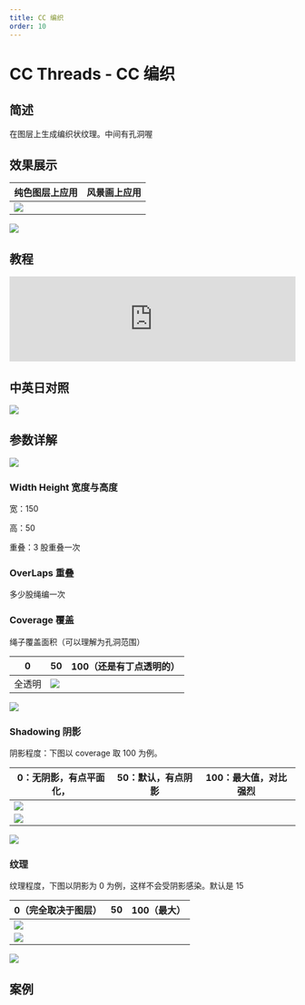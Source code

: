 ```yaml
---
title: CC 编织
order: 10
---
```


# CC Threads - CC 编织

## 简述

在图层上生成编织状纹理。中间有孔洞喔

## 效果展示

| 纯色图层上应用                                  | 风景画上应用 |
| ----------------------------------------------- | ------------ |
| ![](https://cdn.yuelili.com/20211230122928.png) |

![](https://cdn.yuelili.com/20211230123013.png)

## 教程

<iframe src="https://player.bilibili.com/player.html?bvid=BV1e34y1X7Vj&page=127&high_quality=1" width="100%" allowfullscreen="allowfullscreen" frameborder="0"></iframe>

## 中英日对照

![](https://mir.yuelili.com/user/AE/effects/AE-Effects-Generate-CC_Threads.png)

## 参数详解

![](https://cdn.yuelili.com/20211230133556.png)

### Width Height 宽度与高度

宽：150

高：50

重叠：3 股重叠一次

### OverLaps 重叠

多少股绳编一次

### Coverage 覆盖

绳子覆盖面积（可以理解为孔洞范围）

| 0      | 50                                              | 100（还是有丁点透明的） |
| ------ | ----------------------------------------------- | ----------------------- |
| 全透明 | ![](https://cdn.yuelili.com/20211230133819.png) |

![](https://cdn.yuelili.com/20211230133927.png)

### Shadowing 阴影

阴影程度：下图以 coverage 取 100 为例。

| 0：无阴影，有点平面化，                         | 50：默认，有点阴影 | 100：最大值，对比强烈 |
| ----------------------------------------------- | ------------------ | --------------------- |
| ![](https://cdn.yuelili.com/20211230134057.png) |
| ![](https://cdn.yuelili.com/20211230133927.png) |

![](https://cdn.yuelili.com/20211230134207.png)

### 纹理

纹理程度，下图以阴影为 0 为例，这样不会受阴影感染。默认是 15

| 0（完全取决于图层）                             | 50  | 100（最大） |
| ----------------------------------------------- | --- | ----------- |
| ![](https://cdn.yuelili.com/20211230134508.png) |
| ![](https://cdn.yuelili.com/20211230134614.png) |

![](https://cdn.yuelili.com/20211230134627.png)

## 案例
